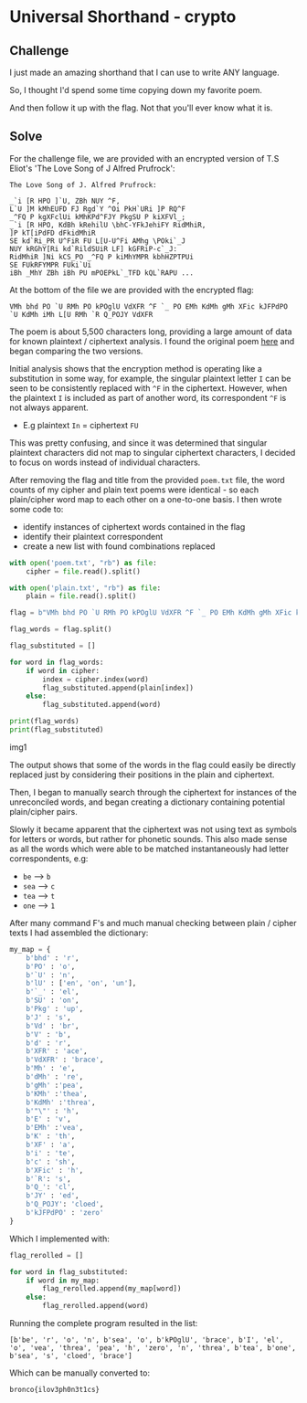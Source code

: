 # Universal Shorthand - crypto

## Challenge

I just made an amazing shorthand that I can use to write ANY language.

So, I thought I'd spend some time copying down my favorite poem.

And then follow it up with the flag. Not that you'll ever know what it is.

## Solve

For the challenge file, we are provided with an encrypted version of T.S Eliot's 'The Love Song of J Alfred Prufrock':

```
The Love Song of J. Alfred Prufrock:

_`i [R HPO ]`U, ZBh NUY ^F,
L`U ]M kMhEUFD FJ Rgd`Y ^Oi PkH`URi ]P RQ^F
_^FQ P kgXFclUi kMhKPd^FJY PkgSU P kiXFVl_;
_`i [R HPO, KdBh kRehilU \bhC-YFkJehiFY RidMhiR,
]P kT[iPdFD dFkidMhiR
SE kd`Ri_PR U^FiR FU L[U-U^Fi AMhg \POki`_J
NUY kRGhY[Ri kd`RildSUiR LF] kGFRiP-c`_J:
RidMhiR ]Ni kCS_PO _^FQ P kiMhYMPR kbhHZPTPUi
SE FUkRFYMPR FUki`Ui
iBh _MhY ZBh iBh PU mPOEPkL`_TFD kQL`RAPU ...
```

At the bottom of the file we are provided with the encrypted flag:

```
VMh bhd PO `U RMh PO kPOglU VdXFR ^F `_ PO EMh KdMh gMh XFic kJFPdPO `U KdMh iMh L[U RMh `R Q_POJY VdXFR
```

The poem is about 5,500 characters long, providing a large amount of data for known plaintext / ciphertext analysis. I found the original poem [here](https://www.poetryfoundation.org/poetrymagazine/poems/44212/the-love-song-of-j-alfred-prufrock) and began comparing the two versions.

Initial analysis shows that the encryption method is operating like a substitution in some way, for example, the singular plaintext letter `I` can be seen to be consistently replaced with `^F` in the ciphertext. However, when the plaintext `I` is included as part of another word, its correspondent `^F` is not always apparent. 

- E.g plaintext `In` = ciphertext `FU`
 
This was pretty confusing, and since it was determined that singular plaintext characters did not map to singular ciphertext characters, I decided to focus on words instead of individual characters.

After removing the flag and title from the provided `poem.txt` file, the word counts of my cipher and plain text poems were identical - so each plain/cipher word map to each other on a one-to-one basis. I then wrote some code to:

- identify instances of ciphertext words contained in the flag
- identify their plaintext correspondent 
- create a new list with found combinations replaced 

```py
with open('poem.txt', "rb") as file:
    cipher = file.read().split()

with open('plain.txt', "rb") as file:
    plain = file.read().split()

flag = b"VMh bhd PO `U RMh PO kPOglU VdXFR ^F `_ PO EMh KdMh gMh XFic kJFPdPO `U KdMh iMh L[U RMh `R Q_POJY VdXFR"

flag_words = flag.split()

flag_substituted = []

for word in flag_words:
    if word in cipher:
        index = cipher.index(word)
        flag_substituted.append(plain[index])
    else:
        flag_substituted.append(word)

print(flag_words)
print(flag_substituted)
```
img1

The output shows that some of the words in the flag could easily be directly replaced just by considering their positions in the plain and ciphertext.

Then, I began to manually search through the ciphertext for instances of the unreconciled words, and began creating a dictionary containing potential plain/cipher pairs. 

Slowly it became apparent that the ciphertext was not using text as symbols for letters or words, but rather for phonetic sounds. This also made sense as all the words which were able to be matched instantaneously had letter correspondents, e.g:

- `be` --> `b`
- `sea` --> `c`
- `tea` --> `t`
- `one` --> `1`

After many command F's and much manual checking between plain / cipher texts I had assembled the dictionary:

```py
my_map = {
    b'bhd' : 'r',
    b'PO' : 'o',
    b'`U' : 'n',
    b'lU' : ['en', 'on', 'un'],
    b'`_' : 'el',
    b'SU' : 'on',
    b'Pkg' : 'up',
    b'J' : 's',
    b'Vd' : 'br',
    b'V' : 'b',
    b'd' : 'r',
    b'XFR' : 'ace',
    b'VdXFR' : 'brace',
    b'Mh' : 'e',
    b'dMh' : 're',
    b'gMh' :'pea',
    b'KMh' :'thea',
    b'KdMh' :'threa',
    b'"\"' : 'h',
    b'E' : 'v',
    b'EMh' :'vea',
    b'K' : 'th',
    b'XF' : 'a',
    b'i' : 'te',
    b'c' : 'sh',
    b'XFic' : 'h',
    b'`R': 's',
    b'Q_': 'cl',
    b'JY' : 'ed',
    b'Q_POJY': 'cloed',
    b'kJFPdPO' : 'zero'
}
```

Which I implemented with:

```py
flag_rerolled = []

for word in flag_substituted:
    if word in my_map:
        flag_rerolled.append(my_map[word])
    else:
        flag_rerolled.append(word)
```

Running the complete program resulted in the list:

`[b'be', 'r', 'o', 'n', b'sea', 'o', b'kPOglU', 'brace', b'I', 'el', 'o', 'vea', 'threa', 'pea', 'h', 'zero', 'n', 'threa', b'tea', b'one', b'sea', 's', 'cloed', 'brace']`

Which can be manually converted to:

`bronco{ilov3ph0n3t1cs}`

